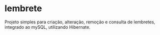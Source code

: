 # lembrete
Projeto simples para criação, alteração, remoção e consulta de lembretes, integrado ao mySQL, utilizando Hibernate.
